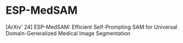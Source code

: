 # ESP-MedSAM
[ArXiv' 24] ESP-MedSAM: Efficient Self-Prompting SAM for Universal Domain-Generalized Medical Image Segmentation

